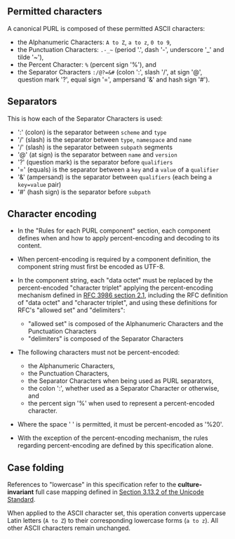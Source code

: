 ## Permitted characters

A canonical PURL is composed of these permitted ASCII characters:

- the Alphanumeric Characters: `A to Z`, `a to z`, `0 to 9`,
- the Punctuation Characters: `.-_~` (period '.',
  dash '-', underscore '_' and tilde '~'),
- the Percent Character: `%` (percent sign '%'), and
- the Separator Characters `:/@?=&#` (colon ':', slash '/', at sign '@',
  question mark '?', equal sign '=', ampersand '&' and hash sign '#').


## Separators

This is how each of the Separator Characters is used:

- ':' (colon) is the separator between `scheme` and `type`
- '/' (slash) is the separator between `type`, `namespace` and `name`
- '/' (slash) is the separator between `subpath` segments
- '@' (at sign) is the separator between `name` and `version`
- '?' (question mark) is the separator before `qualifiers`
- '=' (equals) is the separator between a `key` and a `value` of a
  `qualifier`
- '&' (ampersand) is the separator between `qualifiers` (each being a
  `key=value` pair)
- '#' (hash sign) is the separator before `subpath`

## Character encoding

- In the "Rules for each PURL component" section, each component
  defines when and how to apply percent-encoding and decoding to its content.
- When percent-encoding is required by a component definition, the component
  string must first be encoded as UTF-8.
- In the component string, each "data octet" must be replaced by the
  percent-encoded "character triplet" applying the percent-encoding mechanism
  defined in [RFC 3986 section 2.1](https://datatracker.ietf.org/doc/html/rfc3986#section-2.1),
  including the RFC definition of "data octet" and "character triplet",
  and using these definitions for RFC's "allowed set" and "delimiters":

  - "allowed set" is composed of the Alphanumeric Characters and the
    Punctuation Characters
  - "delimiters" is composed of the Separator Characters

- The following characters must not be percent-encoded:

  - the Alphanumeric Characters,
  - the Punctuation Characters,
  - the Separator Characters when being used as PURL separators,
  - the colon ':', whether used as a Separator Character or otherwise, and
  - the percent sign '%' when used to represent a percent-encoded character.

- Where the space ' ' is permitted, it must be percent-encoded as '%20'.
- With the exception of the percent-encoding mechanism, the rules regarding
  percent-encoding are defined by this specification alone.

## Case folding

References to "lowercase" in this specification refer to the **culture-invariant**
full case mapping defined in
[Section 3.13.2 of the Unicode Standard](https://www.unicode.org/versions/Unicode16.0.0/core-spec/chapter-3/#G34078).

When applied to the ASCII character set, this operation converts uppercase
Latin letters (`A to Z`) to their corresponding lowercase forms (`a to z`).
All other ASCII characters remain unchanged.
